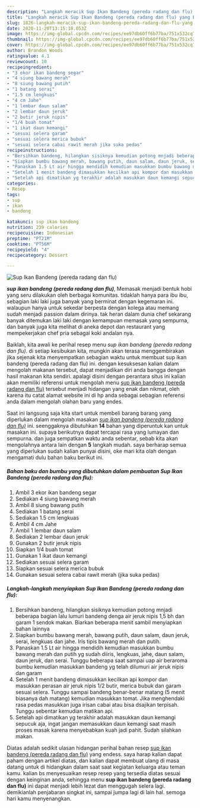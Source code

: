 ```yaml
---
description: "Langkah meracik Sup Ikan Bandeng (pereda radang dan flu) yang Bikin Ngiler"
title: "Langkah meracik Sup Ikan Bandeng (pereda radang dan flu) yang Bikin Ngiler"
slug: 1826-langkah-meracik-sup-ikan-bandeng-pereda-radang-dan-flu-yang-bikin-ngiler
date: 2020-11-20T13:15:18.053Z
image: https://img-global.cpcdn.com/recipes/ee97db60ff6b77ba/751x532cq70/sup-ikan-bandeng-pereda-radang-dan-flu-foto-resep-utama.jpg
thumbnail: https://img-global.cpcdn.com/recipes/ee97db60ff6b77ba/751x532cq70/sup-ikan-bandeng-pereda-radang-dan-flu-foto-resep-utama.jpg
cover: https://img-global.cpcdn.com/recipes/ee97db60ff6b77ba/751x532cq70/sup-ikan-bandeng-pereda-radang-dan-flu-foto-resep-utama.jpg
author: Brandon Woods
ratingvalue: 4.1
reviewcount: 10
recipeingredient:
- "3 ekor ikan bandeng segar"
- "4 siung bawang merah"
- "8 siung bawang putih"
- "1 batang serai"
- "1.5 cm lengkuas"
- "4 cm Jahe"
- "1 lembar daun salam"
- "2 lembar daun jeruk"
- "2 butir jeruk nipis"
- "1/4 buah tomat"
- "1 ikat daun kemangi"
- "sesuai selera garam"
- "sesuai selera merica bubuk"
- "sesuai selera cabai rawit merah jika suka pedas"
recipeinstructions:
- "Bersihkan bandeng, hilangkan sisiknya kemudian potong mnjadi beberapa bagian lalu lumuri bandeng denga air jeruk nipis 1,5 bh dan garam 1 sendok makan. Biarkan beberapa menit sambil menyiapkan bahan lainnya"
- "Siapkan bumbu bawang merah, bawang putih, daun salam, daun jeruk, serai, lengkuas dan jahe. Iris tipis bawang merah dan putih."
- "Panaskan 1.5 Lt air hingga mendidih kemudian masukkan bumbu bawang merah dan putih yg sudah diiris, lengkuas, jahe, daun salam, daun jeruk, dan serai. Tunggu beberapa saat sampai uap air beraroma bumbu kemudian masukkan bandeng yg telah dilumuri air jeruk nipis dan garam"
- "Setelah 1 menit bandeng dimasukkan kecilkan api kompor dan masukkan perasan air jeruk nipis 1/2 butir, merica bubuk dan garam sesuai selera. Tunggu sampai bandeng benar-benar matang (5 menit biasanya dah matang) kemudian masukkan tomat. Jika menghendaki rasa pedas masukkan juga irisan cabai atau bisa dsajikan terpisah. Tunggu sebentar kemudian matikan api."
- "Setelah api dimatikan yg terakhir adalah masukkan daun kemangi sepucuk aja, ingat jangan memasukkan daun kemangi saat masih proses masak karena menyebabkan kuah jadi pahit. Sudah silahkan makan."
categories:
- Resep
tags:
- sup
- ikan
- bandeng

katakunci: sup ikan bandeng 
nutrition: 239 calories
recipecuisine: Indonesian
preptime: "PT21M"
cooktime: "PT56M"
recipeyield: "4"
recipecategory: Dessert

---
```



![Sup Ikan Bandeng (pereda radang dan flu)](https://img-global.cpcdn.com/recipes/ee97db60ff6b77ba/751x532cq70/sup-ikan-bandeng-pereda-radang-dan-flu-foto-resep-utama.jpg)

<b><i>sup ikan bandeng (pereda radang dan flu)</i></b>, Memasak menjadi bentuk hobi yang seru dilakukan oleh berbagai komunitas. tidaklah hanya para ibu ibu, sebagian laki laki juga banyak yang berminat dengan kegemaran ini. walaupun hanya untuk sekedar berpesta dengan kolega atau memang sudah menjadi passion dalam dirinya. tak heran dalam dunia chef sekarang banyak ditemukan laki laki dengan kemampuan memasak yang sempurna, dan banyak juga kita melihat di aneka depot dan restaurant yang mempekerjakan chef pria sebagai koki andalan nya.



Baiklah, kita awali ke perihal resep menu <i>sup ikan bandeng (pereda radang dan flu)</i>. di setiap kesibukan kita, mungkin akan terasa menggembirakan jika sejenak kita menyempatkan sebagian waktu untuk membuat sup ikan bandeng (pereda radang dan flu) ini. dengan kesuksesan kalian dalam mengolah makanan tersebut, dapat menjadikan diri anda bangga dengan hasil makanan kita sendiri. apalagi disini dengan perantara situs ini kalian akan memiliki referensi untuk mengolah menu <u>sup ikan bandeng (pereda radang dan flu)</u> tersebut menjadi hidangan yang enak dan nikmat, oleh karena itu catat alamat website ini di hp anda sebagai sebagian referensi anda dalam mengolah olahan baru yang endes.


Saat ini langsung saja kita start untuk membeli barang barang yang diperlukan dalam mengolah masakan <u><i>sup ikan bandeng (pereda radang dan flu)</i></u> ini. seenggaknya dibutuhkan <b>14</b> bahan yang diperuntuk kan untuk masakan ini. supaya berikutnya dapat tercapai rasa yang lumayan dan sempurna. dan juga sempatkan waktu anda sebentar, sebab kita akan mengolahnya antara lain dengan <b>5</b> langkah mudah. saya berharap semua yang diperlukan sudah kalian punyai disini, oke mari kita olah dengan mengamati dulu bahan baku berikut ini.

<!--inarticleads1-->

##### Bahan baku dan bumbu yang dibutuhkan dalam pembuatan Sup Ikan Bandeng (pereda radang dan flu):

1. Ambil 3 ekor ikan bandeng segar
1. Sediakan 4 siung bawang merah
1. Ambil 8 siung bawang putih
1. Sediakan 1 batang serai
1. Sediakan 1.5 cm lengkuas
1. Ambil 4 cm Jahe
1. Ambil 1 lembar daun salam
1. Sediakan 2 lembar daun jeruk
1. Gunakan 2 butir jeruk nipis
1. Siapkan 1/4 buah tomat
1. Gunakan 1 ikat daun kemangi
1. Sediakan sesuai selera garam
1. Siapkan sesuai selera merica bubuk
1. Gunakan sesuai selera cabai rawit merah (jika suka pedas)




<!--inarticleads2-->

##### Langkah-langkah menyiapkan Sup Ikan Bandeng (pereda radang dan flu):

1. Bersihkan bandeng, hilangkan sisiknya kemudian potong mnjadi beberapa bagian lalu lumuri bandeng denga air jeruk nipis 1,5 bh dan garam 1 sendok makan. Biarkan beberapa menit sambil menyiapkan bahan lainnya
1. Siapkan bumbu bawang merah, bawang putih, daun salam, daun jeruk, serai, lengkuas dan jahe. Iris tipis bawang merah dan putih.
1. Panaskan 1.5 Lt air hingga mendidih kemudian masukkan bumbu bawang merah dan putih yg sudah diiris, lengkuas, jahe, daun salam, daun jeruk, dan serai. Tunggu beberapa saat sampai uap air beraroma bumbu kemudian masukkan bandeng yg telah dilumuri air jeruk nipis dan garam
1. Setelah 1 menit bandeng dimasukkan kecilkan api kompor dan masukkan perasan air jeruk nipis 1/2 butir, merica bubuk dan garam sesuai selera. Tunggu sampai bandeng benar-benar matang (5 menit biasanya dah matang) kemudian masukkan tomat. Jika menghendaki rasa pedas masukkan juga irisan cabai atau bisa dsajikan terpisah. Tunggu sebentar kemudian matikan api.
1. Setelah api dimatikan yg terakhir adalah masukkan daun kemangi sepucuk aja, ingat jangan memasukkan daun kemangi saat masih proses masak karena menyebabkan kuah jadi pahit. Sudah silahkan makan.




Diatas adalah sedikit ulasan hidangan perihal bahan resep <u>sup ikan bandeng (pereda radang dan flu)</u> yang endess. saya harap kalian dapat paham dengan artikel diatas, dan kalian dapat membuat ulang di masa datang untuk di hidangkan dalam saat saat kegiatan keluarga atau teman kamu. kalian bs menyesuaikan resep resep yang tersedia diatas sesuai dengan keinginan anda, sehingga menu <b>sup ikan bandeng (pereda radang dan flu)</b> ini dapat menjadi lebih lezat dan menggugah selera lagi. demikianlah penjabaran singkat ini, sampai jumpa lagi di lain hal. semoga hari kamu menyenangkan.
